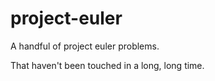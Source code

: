 project-euler
=============

A handful of project euler problems.

That haven't been touched in a long, long time.

